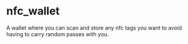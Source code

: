 # nfc_wallet

A wallet where you can scan and store any nfc tags you want to avoid having to carry random passes with you.
